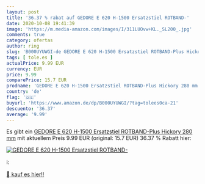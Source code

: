 ```yaml
---
layout: post
title: '36.37 % rabat auf GEDORE E 620 H-1500 Ersatzstiel ROTBAND-'
date: 2020-10-08 19:41:39
image: 'https://m.media-amazon.com/images/I/311LUOvw+KL._SL200_.jpg'
comments: true
category: ofertas
author: ring
slug: 'B000UYUWGI-de GEDORE E 620 H-1500 Ersatzstiel ROTBAND-Plus Hickory 280 mm'
tags: [ tole.es ]
actualPrice: 9.99 EUR
currency: EUR
price: 9.99
comparePrice: 15.7 EUR
prodname: 'GEDORE E 620 H-1500 Ersatzstiel ROTBAND-Plus Hickory 280 mm'
country: 'de'
flag: '🇩🇪'
buyurl: 'https://www.amazon.de/dp/B000UYUWGI/?tag=tolees0ca-21'
descuento: '36.37'
average: '9.99'
---
```


Es gibt ein [GEDORE E 620 H-1500 Ersatzstiel ROTBAND-Plus Hickory 280 mm](https://www.amazon.de/dp/B000UYUWGI/?tag=tolees0ca-21) mit aktuellem Preis 9.99 EUR (original: 15.7 EUR) 36.37 % Rabatt hier:

[![GEDORE E 620 H-1500 Ersatzstiel ROTBAND-](https://m.media-amazon.com/images/I/311LUOvw+KL._SL200_.jpg)](https://www.amazon.de/dp/B000UYUWGI/?tag=tolees0ca-21)

ℹ️:


[🛒 kauf es hier!!](https://www.amazon.de/dp/B000UYUWGI/?tag=tolees0ca-21)
